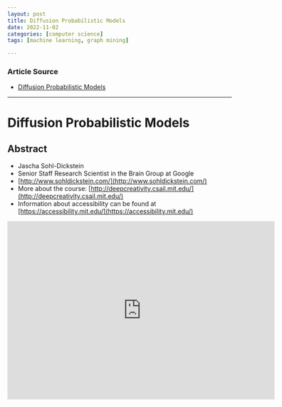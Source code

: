 ```yaml
---
layout: post
title: Diffusion Probabilistic Models
date: 2022-11-02
categories: [computer science]
tags: [machine learning, graph mining]

---
```


### Article Source

* [Diffusion Probabilistic Models](https://www.youtube.com/watch?v=X7CvBRKofHU)


---

# Diffusion Probabilistic Models


## Abstract

* Jascha Sohl-Dickstein
* Senior Staff Research Scientist in the Brain Group at Google
* [http://www.sohldickstein.com/](http://www.sohldickstein.com/)
* More about the course: [http://deepcreativity.csail.mit.edu/](http://deepcreativity.csail.mit.edu/)
* Information about accessibility can be found at [https://accessibility.mit.edu/](https://accessibility.mit.edu/)


<iframe width="600" height="400" src="https://www.youtube.com/embed/XCUlnHP1TNM" title="YouTube video player" frameborder="0" allow="accelerometer; autoplay; clipboard-write; encrypted-media; gyroscope; picture-in-picture" allowfullscreen></iframe>